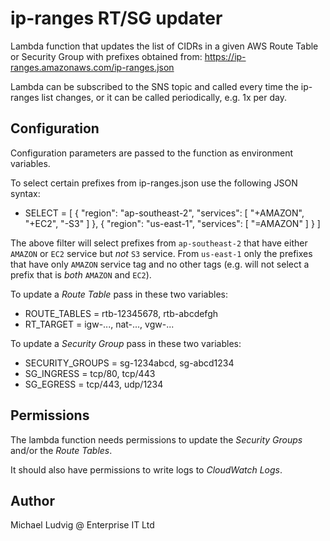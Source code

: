 ip-ranges RT/SG updater
=======================

Lambda function that updates the list of CIDRs in a given AWS Route Table
or Security Group with prefixes obtained from:
https://ip-ranges.amazonaws.com/ip-ranges.json

Lambda can be subscribed to the SNS topic and called every time the ip-ranges
list changes, or it can be called periodically, e.g. 1x per day.

Configuration
-------------

Configuration parameters are passed to the function as environment variables.

To select certain prefixes from ip-ranges.json use the following
JSON syntax:

* SELECT = [
	{
		"region": "ap-southeast-2",
		"services": [ "+AMAZON", "+EC2", "-S3" ] },
	{
		"region": "us-east-1",
		"services": [ "=AMAZON" ]
	}
]

The above filter will select prefixes from `ap-southeast-2` that
have either `AMAZON` or `EC2` service but _not_ `S3` service.
From `us-east-1` only the prefixes that have only `AMAZON` service
tag and no other tags (e.g. will not select a prefix that is _both_
`AMAZON` and `EC2`).

To update a _Route Table_ pass in these two variables:

* ROUTE_TABLES = rtb-12345678, rtb-abcdefgh
* RT_TARGET = igw-..., nat-..., vgw-...

To update a _Security Group_ pass in these two variables:

* SECURITY_GROUPS = sg-1234abcd, sg-abcd1234
* SG_INGRESS = tcp/80, tcp/443
* SG_EGRESS = tcp/443, udp/1234

Permissions
-----------

The lambda function needs permissions to update the _Security Groups_ and/or
the _Route Tables_.

It should also have permissions to write logs to _CloudWatch Logs_.

Author
------

Michael Ludvig @ Enterprise IT Ltd
